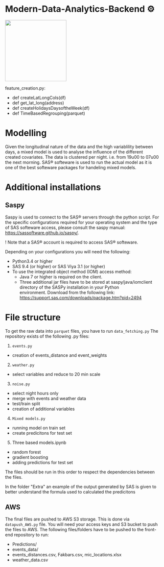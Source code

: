 # Modern-Data-Analytics-Backend ⚙️
<img src ="https://upload.wikimedia.org/wikipedia/commons/thumb/d/d2/Police_of_Belgium_insignia.svg/1200px-Police_of_Belgium_insignia.svg.png" width="200" height="200" />

feature_creation.py:
- def createLatLongCols(df)
- def get_lat_long(address)
- def createHolidaysDaysoftheWeek(df)
- def TimeBasedRegrouping(parquet)


# Modelling
Given the longitudinal nature of the data and the high variablility between days, a mixed model is used to analyse the influence of the different created covariates. The data is clustered per night. i.e. from 19u00 to 07u00 the next morning. 
SAS® softeware is used to run the actual model as it is one of the best softeware packages for handeling mixed models. 

# Additional installations
## Saspy 
Saspy is used to connect to the SAS® servers through the python script. For the specific configurations required for your operating system and the type of SAS softeware access, please consult the saspy manual: https://sassoftware.github.io/saspy/.

! Note that a SAS® account is required to access SAS® softeware.

Depending on your configurations you will need the following:
- Python3.4 or higher
- SAS 9.4 (or higher) or SAS Viya 3.1 (or higher)
- To use the integrated object method (IOM) access method:
    - Java 7 or higher is required on the client.
    - Three additional jar files have to be stored at saspy/java/iomclient directory of the SASPy installation in your Python       
      environment. Download from the following link: https://support.sas.com/downloads/package.htm?pid=2494


# File structure
To get the raw data into `parquet` files, you have to run `data_fetching.py` 
The repository exists of the following .py files:
1. `events.py` 
- creation of events_distance and event_weights
2. `weather.py` 
- select variables and reduce to 20 min scale
3. `noise.py` 
- select night hours only
- merge with events and weather data 
- test/train split
- creation of additional variables        
4. `Mixed models.py`
- running model on train set
- create predicitons for test set
5. Three based models.ipynb
- random forest
- gradient boosting
- adding predictions for test set

The files should be run in this order to respect the dependencies between the files.

In the folder "Extra" an example of the output generated by SAS is given to better understand the formula used to calculated the predicitons

## AWS
The final files are pushed to AWS S3 storage. This is done via  `datapush_AWS.py` file. You will need your access keys and S3 bucket to push the files to AWS. The following files/folders have to be pushed to the front-end repository to run:
- Predictions/
- events_data/
- events_distances.csv, Fakbars.csv, mic_locations.xlsx
- weather_data.csv
